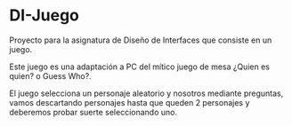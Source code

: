 # DI-Juego
Proyecto para la asignatura de Diseño de Interfaces que consiste en un juego.

Este juego es una adaptación a PC del mítico juego de mesa ¿Quien es quien? o Guess Who?. 

El juego selecciona un personaje aleatorio y nosotros mediante preguntas, vamos descartando personajes hasta que queden 2 personajes y deberemos probar suerte seleccionando uno. 
